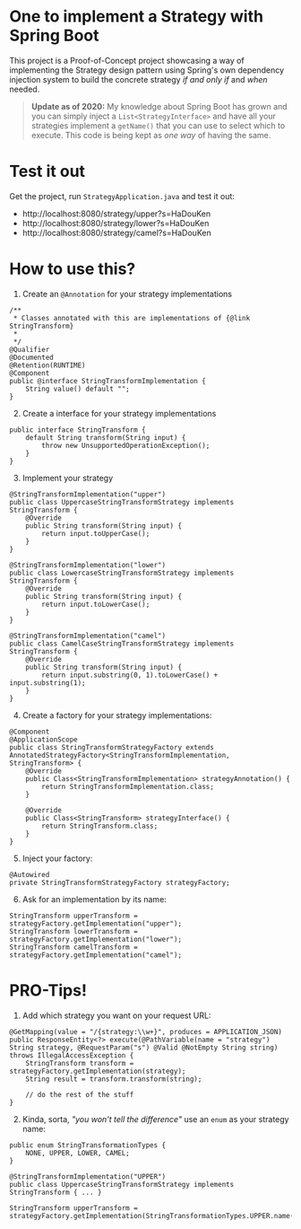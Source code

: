 # One to implement a Strategy with Spring Boot

This project is a Proof-of-Concept project showcasing a way of implementing the Strategy design pattern using Spring's own dependency injection system to build the concrete strategy *if and only if* and *when* needed.

>**Update as of 2020:** My knowledge about Spring Boot has grown and you can simply inject a `List<StrategyInterface>` and have all your strategies implement a `getName()` that you can use to select which to execute. This code is being kept as _one way_ of having the same.

# Test it out
Get the project, run `StrategyApplication.java` and test it out:
- http://localhost:8080/strategy/upper?s=HaDouKen
- http://localhost:8080/strategy/lower?s=HaDouKen
- http://localhost:8080/strategy/camel?s=HaDouKen

# How to use this?
1. Create an `@Annotation` for your strategy implementations

```
/**
 * Classes annotated with this are implementations of {@link StringTransform}
 *
 */
@Qualifier
@Documented
@Retention(RUNTIME)
@Component
public @interface StringTransformImplementation {
	String value() default "";
}
```

2. Create a interface for your strategy implementations
```
public interface StringTransform {
	default String transform(String input) {
		throw new UnsupportedOperationException();
	}
}
```

3. Implement your strategy
```
@StringTransformImplementation("upper")
public class UppercaseStringTransformStrategy implements StringTransform {
	@Override
	public String transform(String input) {
		return input.toUpperCase();
	}
}

@StringTransformImplementation("lower")
public class LowercaseStringTransformStrategy implements StringTransform {
	@Override
	public String transform(String input) {
		return input.toLowerCase();
	}
}

@StringTransformImplementation("camel")
public class CamelCaseStringTransformStrategy implements StringTransform {
	@Override
	public String transform(String input) {
		return input.substring(0, 1).toLowerCase() + input.substring(1);
	}
}
```

4. Create a factory for your strategy implementations:
```
@Component
@ApplicationScope
public class StringTransformStrategyFactory extends AnnotatedStrategyFactory<StringTransformImplementation, StringTransform> {
	@Override
	public Class<StringTransformImplementation> strategyAnnotation() {
		return StringTransformImplementation.class;
	}

	@Override
	public Class<StringTransform> strategyInterface() {
		return StringTransform.class;
	}
}
```

5. Inject your factory:
```
@Autowired
private StringTransformStrategyFactory strategyFactory;
```

6. Ask for an implementation by its name:
```
StringTransform upperTransform = strategyFactory.getImplementation("upper");
StringTransform lowerTransform = strategyFactory.getImplementation("lower");
StringTransform camelTransform = strategyFactory.getImplementation("camel");
```

# PRO-Tips!
1. Add which strategy you want on your request URL:
```
@GetMapping(value = "/{strategy:\\w+}", produces = APPLICATION_JSON)
public ResponseEntity<?> execute(@PathVariable(name = "strategy") String strategy, @RequestParam("s") @Valid @NotEmpty String string) throws IllegalAccessException {
	StringTransform transform = strategyFactory.getImplementation(strategy);
	String result = transform.transform(string);
	
	// do the rest of the stuff
}
```

2. Kinda, sorta, _"you won't tell the difference"_ use an `enum` as your strategy name:
```
public enum StringTransformationTypes {
	NONE, UPPER, LOWER, CAMEL;
}

@StringTransformImplementation("UPPER")
public class UppercaseStringTransformStrategy implements StringTransform { ... }

StringTransform upperTransform = strategyFactory.getImplementation(StringTransformationTypes.UPPER.name());
```
